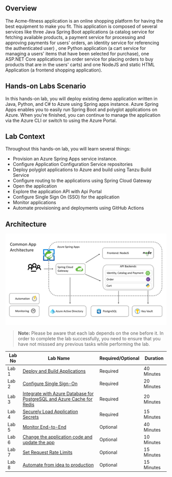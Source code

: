 ## Overview

The Acme-fitness application is an online shopping platform for having the best equipment to make you fit. This application is composed of several services like three Java Spring Boot applications (a catalog service for fetching available products, a payment service for processing and approving payments for users' orders, an identity service for referencing the authenticated user) ,
one Python application (a cart service for managing a users' items that have been selected for purchase), one ASP.NET Core applications (an order service for placing orders to buy products that are in the users' carts) and one NodeJS and static HTML Application (a frontend shopping application).

## Hands-on Labs Scenario
In this hands-on lab, you will deploy existing demo application written in Java, Python, and C# to Azure using Spring apps instance. Azure Spring Apps enables you to easily run Spring Boot and polyglot applications on Azure. When you're finished, you can continue to manage the application via the Azure CLI or switch to using the Azure Portal.

## Lab Context
Throughout this hands-on lab, you will learn several things:

- Provision an Azure Spring Apps service instance.
- Configure Application Configuration Service repositories
- Deploy polyglot applications to Azure and build using Tanzu Build Service
- Configure routing to the applications using Spring Cloud Gateway
- Open the application
- Explore the application API with Api Portal
- Configure Single Sign On (SSO) for the application
- Monitor applications
- Automate provisioning and deployments using GitHub Actions

## Architecture

![acme-fitness](Images/architecture.png)


> **Note:** Please be aware that each lab depends on the one before it. In order to complete the lab successfully, you need to ensure that you have not misssed any previous tasks while performing the lab.




| Lab No | Lab Name | Required/Optional | Duration |
| ------ | -------- | ----------------- | -------- |
| Lab 1 | [Deploy and Build Applications](https://github.com/CloudLabsAI-Azure/acme-fitness-store/blob/Azure/lab-guide/Lab-1-Deploy-and-build-Application.md) | Required | 40 Minutes |
| Lab 2 | [Configure Single Sign-On](Lab-2-Configure-Single-Sign-On.md) | Required | 20 Minutes |
| Lab 3 | [Integrate with Azure Database for PostgreSQL and Azure Cache for Redis](Lab-3-Integrate-the-Azure-Database-for-PostgreSQL-and-Azure-Cache-for-Redis.md)| Required | 20 Minutes |
| Lab 4 | [Securely Load Application Secrets](Lab-4-Securely-Load-Application-Secrets.md) | Required | 15 Minutes |
| Lab 5 | [Monitor End-to-End](Lab-5-Monitor-End-to-End.md) | Optional | 40 Minutes|
| Lab 6 | [Change the application code and update the app](Lab-6-Change-the-application.md) | Optional | 10 Minutes |
| Lab 7 | [Set Request Rate Limits](Lab-7-Set-Request-Rate-Limits.md) | Optional | 15 Minutes |
| Lab 8 | [Automate from idea to production](Lab-8-Automate-from-idea-to-production.md) | Optional | 15 Minutes |

